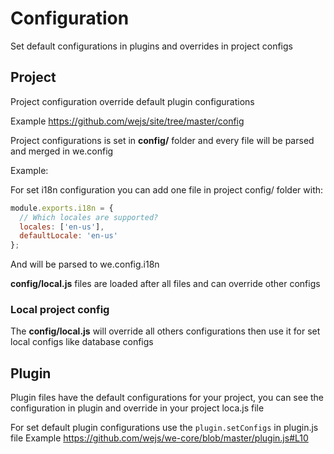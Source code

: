 # Configuration

Set default configurations in plugins and overrides in project configs

## Project

Project configuration override default plugin configurations

Example https://github.com/wejs/site/tree/master/config 

Project configurations is set in **config/** folder and every file will be parsed and merged in we.config

Example:

For set i18n configuration you can add one file in project config/ folder with:

```js
module.exports.i18n = {
  // Which locales are supported?
  locales: ['en-us'],
  defaultLocale: 'en-us'
};
```

And will be parsed to we.config.i18n

**config/local.js** files are loaded after all files and can override other configs

### Local project config

The **config/local.js** will override all others configurations then use it for set local configs like database configs

## Plugin

Plugin files have the default configurations for your project, you can see the configuration in plugin and override in your project loca.js file

For set default plugin configurations use the `plugin.setConfigs` in plugin.js file
Example https://github.com/wejs/we-core/blob/master/plugin.js#L10 